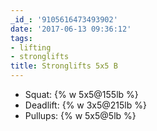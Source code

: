 ```yaml
---
_id_: '9105616473493902'
date: '2017-06-13 09:36:12'
tags:
- lifting
- stronglifts
title: Stronglifts 5x5 B
---
```


- Squat: {% w 5x5@155lb %}
- Deadlift: {% w 3x5@215lb %}
- Pullups: {% w 5x5@5lb %}
